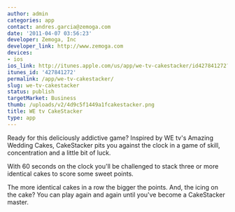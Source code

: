 ```yaml
---
author: admin
categories: app
contact: andres.garcia@zemoga.com
date: '2011-04-07 03:56:23'
developer: Zemoga, Inc
developer_link: http://www.zemoga.com
devices: 
- ios
ios_link: http://itunes.apple.com/us/app/we-tv-cakestacker/id427841272?mt=8&ls=1
itunes_id: '427841272'
permalink: /app/we-tv-cakestacker/
slug: we-tv-cakestacker
status: publish
targetMarket: Business
thumb: /uploads/v2/4d9c5f1449a1fcakestacker.png
title: WE tv CakeStacker
type: app
---
```


Ready for this deliciously addictive game? Inspired by WE tv's Amazing Wedding Cakes, CakeStacker pits you against the clock in a game of skill, concentration and a little bit of luck.

With 60 seconds on the clock you'll be challenged to stack three or more identical cakes to score some sweet points.

The more identical cakes in a row the bigger the points. And, the icing on the cake? You can play again and again until you've become a CakeStacker master.